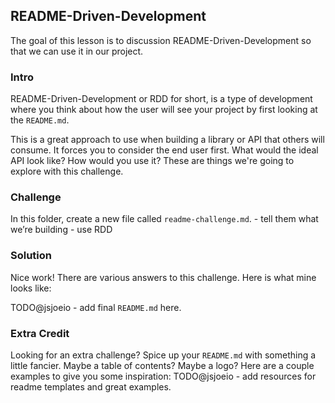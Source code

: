 ## README-Driven-Development

The goal of this lesson is to discussion README-Driven-Development so that we can use it in our project.

### Intro

README-Driven-Development or RDD for short, is a type of development where you think about how the user will see your project by first looking at the `README.md`.

This is a great approach to use when building a library or API that others will consume. It forces you to consider the end user first. What would the ideal API look like? How would you use it? These are things we're going to explore with this challenge.

### Challenge

In this folder, create a new file called `readme-challenge.md`. - tell them what we’re building - use RDD

### Solution

Nice work! There are various answers to this challenge. Here is what mine looks like:

TODO@jsjoeio - add final `README.md` here.

### Extra Credit

Looking for an extra challenge? Spice up your `README.md` with something a little fancier. Maybe a table of contents? Maybe a logo? Here are a couple examples to give you some inspiration:
TODO@jsjoeio - add resources for readme templates and great examples.
